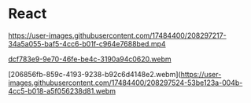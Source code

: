 # React

https://user-images.githubusercontent.com/17484400/208297217-34a5a055-baf5-4cc6-b01f-c964e7688bed.mp4


[dcf783e9-9e70-46fe-be4c-3190a94c0620.webm](https://user-images.githubusercontent.com/17484400/208297436-de94526a-4f55-4769-883d-db27542216e7.webm)




[206856fb-859c-4193-9238-b92c6d4148e2.webm](https://user-images.githubusercontent.com/17484400/208297524-53be123a-004b-4cc5-b018-a5f056238d81.webm



